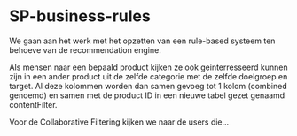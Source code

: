 # SP-business-rules
We gaan aan het werk met het opzetten van een rule-based systeem ten behoeve van de recommendation engine.


Als mensen naar een bepaald product kijken ze ook geinterresseerd kunnen zijn in een ander product uit de zelfde categorie met de zelfde doelgroep en target.
Al deze kolommen worden dan samen gevoeg tot 1 kolom (combined genoemd) en samen met de product ID in een nieuwe tabel gezet genaamd contentFilter.


Voor de Collaborative Filtering kijken we naar de users die...